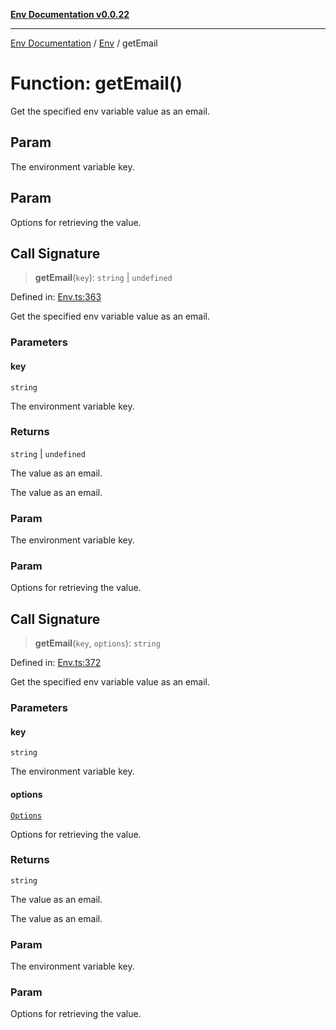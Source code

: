 [**Env Documentation v0.0.22**](../../README.md)

***

[Env Documentation](../../modules.md) / [Env](../README.md) / getEmail

# Function: getEmail()

Get the specified env variable value as an email.

## Param

The environment variable key.

## Param

Options for retrieving the value.

## Call Signature

> **getEmail**(`key`): `string` \| `undefined`

Defined in: [Env.ts:363](https://github.com/stonemjs/env/blob/03a15d504630d9dcaa3aa5276370578245d77a29/src/Env.ts#L363)

Get the specified env variable value as an email.

### Parameters

#### key

`string`

The environment variable key.

### Returns

`string` \| `undefined`

The value as an email.

The value as an email.

### Param

The environment variable key.

### Param

Options for retrieving the value.

## Call Signature

> **getEmail**(`key`, `options`): `string`

Defined in: [Env.ts:372](https://github.com/stonemjs/env/blob/03a15d504630d9dcaa3aa5276370578245d77a29/src/Env.ts#L372)

Get the specified env variable value as an email.

### Parameters

#### key

`string`

The environment variable key.

#### options

[`Options`](../../declarations/interfaces/Options.md)

Options for retrieving the value.

### Returns

`string`

The value as an email.

The value as an email.

### Param

The environment variable key.

### Param

Options for retrieving the value.
